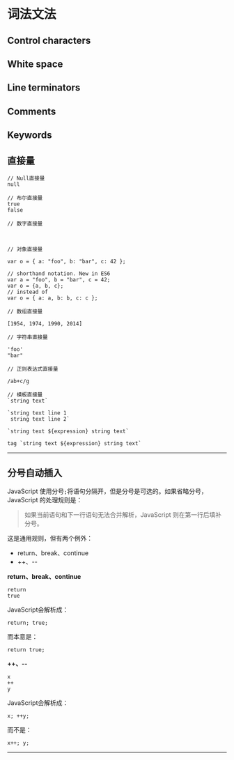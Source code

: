 # 词法文法

## Control characters

## White space

## Line terminators

## Comments

## Keywords

## 直接量

    // Null直接量
    null
    
    // 布尔直接量
    true
    false
    
    // 数字直接量
    
    
    
    // 对象直接量
    
    var o = { a: "foo", b: "bar", c: 42 };
    
    // shorthand notation. New in ES6
    var a = "foo", b = "bar", c = 42;
    var o = {a, b, c};
    // instead of
    var o = { a: a, b: b, c: c };
    
    // 数组直接量
    
    [1954, 1974, 1990, 2014]
    
    // 字符串直接量
    
    'foo'
    "bar"
    
    // 正则表达式直接量
    
    /ab+c/g
    
    // 模板直接量
    `string text`
    
    `string text line 1
     string text line 2`
    
    `string text ${expression} string text`
    
    tag `string text ${expression} string text`

---

## 分号自动插入

JavaScript 使用分号`;`将语句分隔开，但是分号是可选的。如果省略分号，JavaScript 的处理规则是：

> 如果当前语句和下一行语句无法合并解析，JavaScript 则在第一行后填补分号。

这是通用规则，但有两个例外：

* return、break、continue
* ++、--

**return、break、continue**

    return
    true

JavaScript会解析成：

    return; true;
    
而本意是：

    return true;

**++、--**

    x
    ++
    y

JavaScript会解析成：

    x; ++y;
    
而不是：

    x++; y;

---